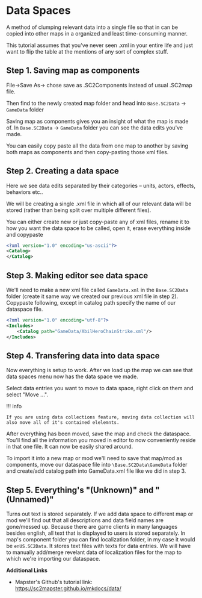# Data Spaces

A method of clumping relevant data into a single file so that in can be copied into other maps in a organized and least time-consuming manner.

This tutorial assumes that you've never seen .xml in your entire life and just want to flip the table at the mentions of any sort of complex stuff.

## Step 1. Saving map as components

File->Save As-> chose save as .SC2Components instead of usual .SC2map file.

Then find to the newly created map folder and head into `Base.SC2Data` -> `GameData` folder

Saving map as components gives you an insight of what the map is made of. In `Base.SC2Data` -> `GameData` folder you can see the data edits you've made.

You can easily copy paste all the data from one map to another by saving both maps as components and then copy-pasting those xml files.

## Step 2. Creating a data space

Here we see data edits separated by their categories – units, actors, effects, behaviors etc..

We will be creating a single .xml file in which all of our relevant data will be stored (rather than being split over multiple different files).

You can either create new or just copy-paste any of xml files, rename it to how you want the data space to be called, open it, erase everything inside and copypaste

```xml
<?xml version="1.0" encoding="us-ascii"?>
<Catalog>
</Catalog>
```

## Step 3. Making editor see data space

We'll need to make a new xml file called `GameData.xml` in the `Base.SC2Data` folder (create it same way we created our previous xml file in step 2). Copypaste following, except in catalog path specify the name of our dataspace file.

```xml
<?xml version="1.0" encoding="utf-8"?>
<Includes>
    <Catalog path="GameData/AbilHeroChainStrike.xml"/>
</Includes>
```

## Step 4. Transfering data into data space

Now everything is setup to work. After we load up the map we can see that data spaces menu now has the data space we made.

Select data entries you want to move to data space, right click on them and select "Move ...".

!!! info

    If you are using data collections feature, moving data collection will also move all of it's contained elelemnts.

After everything has been moved, save the map and check the dataspace. You'll find all the information you moved in editor to now conveniently reside in that one file. It can now be easily shared around.

To import it into a new map or mod we'll need to save that map/mod as components, move our dataspace file into `\Base.SC2Data\GameData` folder and create/add catalog path into GameData.xml file like we did in step 3.

## Step 5. Everything's "(Unknown)" and "(Unnamed)"

Turns out text is stored separately. If we add data space to different map or mod we'll find out that all descriptions and data field names are gone/messed up. Because there are game clients in many languages besides english, all text that is displayed to users is stored separately. In map's component folder you can find localization folder, in my case it would be `enUS.SC2Data`. It stores text files with texts for data entries. We will have to manually add/merge revelant data of localization files for the map to which we're importing our dataspace.

**Additional Links**

- Mapster's Github's tutorial link: <https://sc2mapster.github.io/mkdocs/data/>
